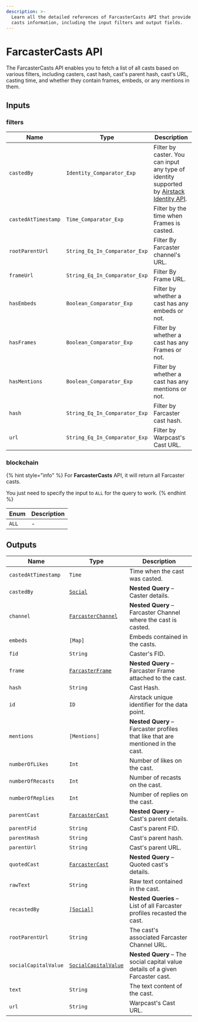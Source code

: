 ```yaml
---
description: >-
  Learn all the detailed references of FarcasterCasts API that provide Farcaster
  casts information, including the input filters and output fields.
---
```


# FarcasterCasts API

The FarcasterCasts API enables you to fetch a list of all casts based on various filters, including casters, cast hash, cast's parent hash, cast's URL, casting time, and whether they contain frames, embeds, or any mentions in them.

## Inputs

### filters

| Name                | Type                          | Description                                                                                                          |
| ------------------- | ----------------------------- | -------------------------------------------------------------------------------------------------------------------- |
| `castedBy`          | `Identity_Comparator_Exp`     | Filter by caster. You can input any type of identity supported by [Airstack Identity API](airstack-identity-api.md). |
| `castedAtTimestamp` | `Time_Comparator_Exp`         | Filter by the time when Frames is casted.                                                                            |
| `rootParentUrl`     | `String_Eq_In_Comparator_Exp` | Filter By Farcaster channel's URL.                                                                                   |
| `frameUrl`          | `String_Eq_In_Comparator_Exp` | Filter By Frame URL.                                                                                                 |
| `hasEmbeds`         | `Boolean_Comparator_Exp`      | Filter by whether a cast has any embeds or not.                                                                      |
| `hasFrames`         | `Boolean_Comparator_Exp`      | Filter by whether a cast has any Frames or not.                                                                      |
| `hasMentions`       | `Boolean_Comparator_Exp`      | Filter by whether a cast has any mentions or not.                                                                    |
| `hash`              | `String_Eq_In_Comparator_Exp` | Filter by Farcaster cast hash.                                                                                       |
| `url`               | `String_Eq_In_Comparator_Exp` | Filter by Warpcast's Cast URL.                                                                                       |

### blockchain

{% hint style="info" %}
For **FarcasterCasts** API, it will return all Farcaster casts.

You just need to specify the input to `ALL` for the query to work.
{% endhint %}

| Enum  | Description |
| ----- | ----------- |
| `ALL` | -           |

## Outputs

| Name                 | Type                                                     | Description                                                                     |
| -------------------- | -------------------------------------------------------- | ------------------------------------------------------------------------------- |
| `castedAtTimestamp`  | `Time`                                                   | Time when the cast was casted.                                                  |
| `castedBy`           | [`Social`](socials-api.md)                               | **Nested Query** – Caster details.                                              |
| `channel`            | [`FarcasterChannel`](farcasterchannels-api.md)           | **Nested Query** – Farcaster Channel where the cast is casted.                  |
| `embeds`             | `[Map]`                                                  | Embeds contained in the casts.                                                  |
| `fid`                | `String`                                                 | Caster's FID.                                                                   |
| `frame`              | [`FarcasterFrame`](../objects/farcasterframe.md)         | **Nested Query** – Farcaster Frame attached to the cast.                        |
| `hash`               | `String`                                                 | Cast Hash.                                                                      |
| `id`                 | `ID`                                                     | Airstack unique identifier for the data point.                                  |
| `mentions`           | `[Mentions]`                                             | **Nested Query** – Farcaster profiles that like that are mentioned in the cast. |
| `numberOfLikes`      | `Int`                                                    | Number of likes on the cast.                                                    |
| `numberOfRecasts`    | `Int`                                                    | Number of recasts on the cast.                                                  |
| `numberOfReplies`    | `Int`                                                    | Number of replies on the cast.                                                  |
| `parentCast`         | [`FarcasterCast`](farcastercasts-api.md)                 | **Nested Query** – Cast's parent details.                                       |
| `parentFid`          | `String`                                                 | Cast's parent FID.                                                              |
| `parentHash`         | `String`                                                 | Cast's parent hash.                                                             |
| `parentUrl`          | `String`                                                 | Cast's parent URL.                                                              |
| `quotedCast`         | [`FarcasterCast`](farcastercasts-api.md)                 | **Nested Query** – Quoted cast's details.                                       |
| `rawText`            | `String`                                                 | Raw text contained in the cast.                                                 |
| `recastedBy`         | [`[Social]`](socials-api.md)                             | **Nested Queries** – List of all Farcaster profiles recasted the cast.          |
| `rootParentUrl`      | `String`                                                 | The cast's associated Farcaster Channel URL.                                    |
| `socialCapitalValue` | [`SocialCapitalValue`](../objects/socialcapitalvalue.md) | **Nested Query** – The social capital value details of a given Farcaster cast.  |
| `text`               | `String`                                                 | The text content of the cast.                                                   |
| `url`                | `String`                                                 | Warpcast's Cast URL.                                                            |
